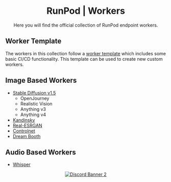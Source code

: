 <div align="center">
<h1>RunPod | Workers</h1>


Here you will find the official collection of RunPod endpoint workers.
</div>

## Worker Template

The workers in this collection follow a [worker template](https://github.com/runpod-workers/worker-template) which includes some basic CI/CD functionality. This template can be used to create new custom workers.

## Image Based Workers

- [Stable Diffusion v1.5](https://github.com/runpod-workers/worker-stable_diffusion_v1)
  - OpenJourney
  - Realistic Vision
  - Anything v3
  - Anything v4
- [Kandinsky](https://github.com/runpod-workers/worker-kandinsky)
- [Real-ESRGAN](https://github.com/runpod-workers/worker-esrgan)
- [Controlnet](https://github.com/runpod-workers/worker-controlnet)
- [Dream Booth](https://github.com/runpod-workers/worker-dreambooth)

## Audio Based Workers

- [Whisper](https://github.com/runpod-workers/worker-whisper)

<div align="center">

<a target="_blank" href="https://discord.gg/pJ3P2DbUUq">![Discord Banner 2](https://discordapp.com/api/guilds/912829806415085598/widget.png?style=banner2)</a>

</div>
